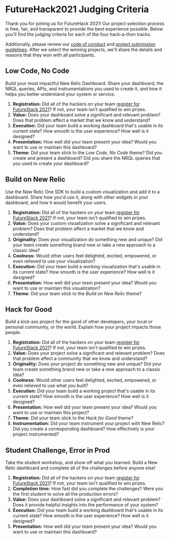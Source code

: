 # FutureHack2021 Judging Criteria

Thank you for joining us for FutureHack 2021! Our project selection process is free, fair, and transparent to provide the best experience possible. Below you'll find the judging criteria for each of the four hack-a-thon tracks.

Additionally, please review our [code of conduct](CodeOfConduct.md) and [project submission guidelines](SubmissionCriteria.md). After we select the winning projects, we'll share the details and reasons that they won with all participants.

## Low Code, No Code

Build your most impactful New Relic Dashboard. Share your dashboard, the NRQL queries, APIs, and instrumentations you used to create it, and how it helps you better understand your system or service.

1. **Registration:** Did all of the hackers on your team [register for FutureStack 2021](https://newrelic.com/futurestack)? If not, your team isn't qualified to win prizes.
2. **Value:** Does your dashboard solve a significant and relevant problem? Does that problem affect a market that we know and understand?
3. **Execution:** Did your team build a working dashboard that's usable in its current state? How smooth is the user experience? How well is it designed?
4. **Presentation:** How well did your team present your idea? Would you want to use or maintain this dashboard?
5. **Theme:** Did your team stick to the _Low Code, No Code_ theme? Did you create and present a dashboard? Did you share the NRQL queries that you used to create your dashboard?

## Build on New Relic

Use the New Relic One SDK to build a custom visualization and add it to a dashboard. Share how you'd use it, along with other widgets in your dashboard, and how it would benefit your users.

1. **Registration:** Did all of the hackers on your team [register for FutureStack 2021](https://newrelic.com/futurestack)? If not, your team isn't qualified to win prizes.
2. **Value:** Does your custom visualization solve a significant and relevant problem? Does that problem affect a market that we know and understand?
3. **Originality:** Does your visualization do something new and unique? Did your team create something brand new or take a new approach to a classic idea?
4. **Coolness:** Would other users feel delighted, excited, empowered, or even relieved to use your visualization?
5. **Execution:** Did your team build a working visualization that's usable in its current state? How smooth is the user experience? How well is it designed?
6. **Presentation:** How well did your team present your idea? Would you want to use or maintain this visualization?
7. **Theme:** Did your team stick to the _Build on New Relic_ theme?

## Hack for Good

Build a kick-ass project for the good of other developers, your local or personal community, or the world. Explain how your project impacts those people.

1. **Registration:** Did all of the hackers on your team [register for FutureStack 2021](https://newrelic.com/futurestack)? If not, your team isn't qualified to win prizes.
2. **Value:** Does your project solve a significant and relevant problem? Does that problem affect a community that we know and understand?
3. **Originality:** Does your project do something new and unique? Did your team create something brand new or take a new approach to a classic idea?
4. **Coolness:** Would other users feel delighted, excited, empowered, or even relieved to use what you built?
5. **Execution:** Did your team build a working project that's usable in its current state? How smooth is the user experience? How well is it designed?
6. **Presentation:** How well did your team present your idea? Would you want to use or maintain this project?
7. **Theme:** Did your team stick to the _Hack for Good_ theme?
8. **Instrumentation:** Did your team instrument your project with New Relic? Did you create a corresponding dashboard? How effectively is your project instrumented?

## Student Challenge, Error in Prod

Take the student workshop, and show off what you learned. Build a New Relic dashboard and complete all of the challenges before anyone else!

1. **Registration:** Did all of the hackers on your team [register for FutureStack 2021](https://newrelic.com/futurestack)? If not, your team isn't qualified to win prizes.
2. **Completion time:** How fast did you complete the challenges? Were you the first student to solve all the production errors?
3. **Value:** Does your dashboard solve a significant and relevant problem? Does it provide helpful insights into the performance of your system?
4. **Execution:** Did your team build a working dashboard that's usable in its current state? How smooth is the user experience? How well is it designed?
5. **Presentation:** How well did your team present your idea? Would you want to use or maintain this dashboard?